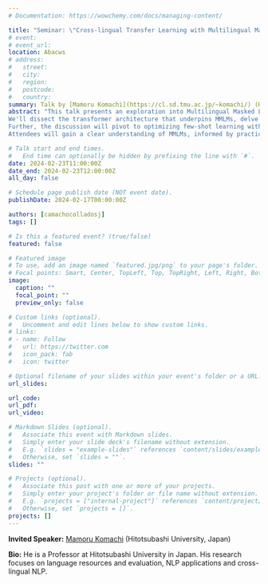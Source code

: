```yaml
---
# Documentation: https://wowchemy.com/docs/managing-content/

title: "Seminar: \"Cross-lingual Transfer Learning with Multilingual Masked Language Models.\""
# event:
# event_url:
location: Abacws
# address:
#   street:
#   city:
#   region:
#   postcode:
#   country:
summary: Talk by [Mamoru Komachi](https://cl.sd.tmu.ac.jp/~komachi/) (Hitotsubashi University, Japan)
abstract: "This talk presents an exploration into Multilingual Masked Language Models (MMLMs) as an emerging asset for cross-lingual transfer learning. The focus will be on introducing the mechanisms and applications that position MMLMs at the forefront of advancing multilingual capabilities in NLP.
We'll dissect the transformer architecture that underpins MMLMs, delve into the masking mechanism, and discuss the transfer learning training that enables these models to understand and generate multilingual text. The synergy between these components is critical for the model's linguistic versatility.
Further, the discussion will pivot to optimizing few-shot learning within the MMLM framework. By strategically annotating challenging instances, we can amplify model performance. I'll present findings on employing zero-shot learning techniques to identify such instances for cross-lingual transfer, which could inform annotation strategies.
Attendees will gain a clear understanding of MMLMs, informed by practical applications such as grammatical error correction and sentiment analysis, potentially stimulating further research in the domain."

# Talk start and end times.
#   End time can optionally be hidden by prefixing the line with `#`.
date: 2024-02-23T11:00:00Z
date_end: 2024-02-23T12:00:00Z
all_day: false

# Schedule page publish date (NOT event date).
publishDate: 2024-02-17T00:00:00Z

authors: [camachocolladosj]
tags: []

# Is this a featured event? (true/false)
featured: false

# Featured image
# To use, add an image named `featured.jpg/png` to your page's folder. 
# Focal points: Smart, Center, TopLeft, Top, TopRight, Left, Right, BottomLeft, Bottom, BottomRight.
image:
  caption: ""
  focal_point: ""
  preview_only: false

# Custom links (optional).
#   Uncomment and edit lines below to show custom links.
# links:
# - name: Follow
#   url: https://twitter.com
#   icon_pack: fab
#   icon: twitter

# Optional filename of your slides within your event's folder or a URL.
url_slides:

url_code:
url_pdf:
url_video:

# Markdown Slides (optional).
#   Associate this event with Markdown slides.
#   Simply enter your slide deck's filename without extension.
#   E.g. `slides = "example-slides"` references `content/slides/example-slides.md`.
#   Otherwise, set `slides = ""`.
slides: ""

# Projects (optional).
#   Associate this post with one or more of your projects.
#   Simply enter your project's folder or file name without extension.
#   E.g. `projects = ["internal-project"]` references `content/project/deep-learning/index.md`.
#   Otherwise, set `projects = []`.
projects: []
---
```


**Invited Speaker:** [Mamoru Komachi](https://cl.sd.tmu.ac.jp/~komachi/) (Hitotsubashi University, Japan)

**Bio:**
He is a Professor at Hitotsubashi University in Japan. His research focuses on language resources and evaluation, NLP applications and cross-lingual NLP.